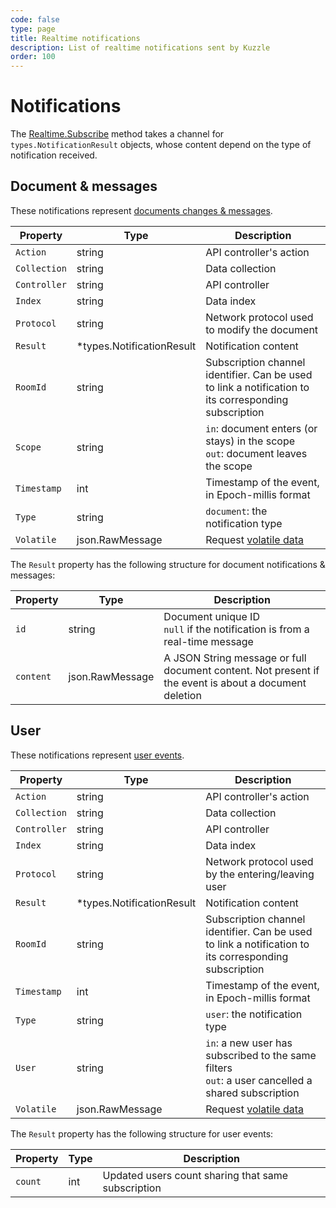 ```yaml
---
code: false
type: page
title: Realtime notifications
description: List of realtime notifications sent by Kuzzle
order: 100
---
```


# Notifications

The [Realtime.Subscribe](/sdk/go/1/controllers/realtime/subscribe/) method takes a channel for `types.NotificationResult` objects, whose content depend on the type of notification received.

## Document & messages

These notifications represent [documents changes & messages](/core/1/api/essentials/notifications#documents-changes-messages-default).

| Property     | Type                       | Description                                                                                           |
| ------------ | -------------------------- | ----------------------------------------------------------------------------------------------------- |
| `Action`     | string                     | API controller's action                                                                               |
| `Collection` | string                     | Data collection                                                                                       |
| `Controller` | string                     | API controller                                                                                        |
| `Index`      | string                     | Data index                                                                                            |
| `Protocol`   | string                     | Network protocol used to modify the document                                                          |
| `Result`     | \*types.NotificationResult | Notification content                                                                                  |
| `RoomId`     | string                     | Subscription channel identifier. Can be used to link a notification to its corresponding subscription |
| `Scope`      | string                     | `in`: document enters (or stays) in the scope<br/>`out`: document leaves the scope                    |
| `Timestamp`  | int                        | Timestamp of the event, in Epoch-millis format                                                        |
| `Type`       | string                     | `document`: the notification type                                                                     |
| `Volatile`   | json.RawMessage            | Request [volatile data](/core/1/api/essentials/volatile-data/)                                        |

The `Result` property has the following structure for document notifications & messages:

| Property  | Type            | Description                                                                                           |
| --------- | --------------- | ----------------------------------------------------------------------------------------------------- |
| `id`      | string          | Document unique ID<br/>`null` if the notification is from a real-time message                         |
| `content` | json.RawMessage | A JSON String message or full document content. Not present if the event is about a document deletion |

## User

These notifications represent [user events](/core/1/api/essentials/notifications#user-notification-default).

| Property     | Type                       | Description                                                                                           |
| ------------ | -------------------------- | ----------------------------------------------------------------------------------------------------- |
| `Action`     | string                     | API controller's action                                                                               |
| `Collection` | string                     | Data collection                                                                                       |
| `Controller` | string                     | API controller                                                                                        |
| `Index`      | string                     | Data index                                                                                            |
| `Protocol`   | string                     | Network protocol used by the entering/leaving user                                                    |
| `Result`     | \*types.NotificationResult | Notification content                                                                                  |
| `RoomId`     | string                     | Subscription channel identifier. Can be used to link a notification to its corresponding subscription |
| `Timestamp`  | int                        | Timestamp of the event, in Epoch-millis format                                                        |
| `Type`       | string                     | `user`: the notification type                                                                         |
| `User`       | string                     | `in`: a new user has subscribed to the same filters<br/>`out`: a user cancelled a shared subscription |
| `Volatile`   | json.RawMessage            | Request [volatile data](/core/1/api/essentials/volatile-data/)                                        |

The `Result` property has the following structure for user events:

| Property | Type | Description                                        |
| -------- | ---- | -------------------------------------------------- |
| `count`  | int  | Updated users count sharing that same subscription |
